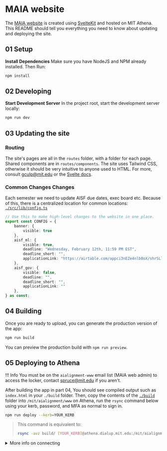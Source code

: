 # MAIA website

The [MAIA website](https://aialignment.mit.edu/) is created using [SvelteKit](https://kit.svelte.dev/) and hosted on MIT Athena. This README should tell you everything you need to know about updating and deploying the site.

## 01 Setup

**Install Dependencies**
Make sure you have NodeJS and NPM already installed. Then Run:

```bash
npm install
```

## 02 Developing

**Start Development Server**
In the project root, start the development server locally:

```bash
npm run dev
```

## 03 Updating the site

### Routing

The site's pages are all in the `routes` folder, with a folder for each page. Shared components are in `routes/components`. The site uses Tailwind CSS, otherwise it should be very intuitive to anyone used to HTML. For more, consult [gculp@mit.edu](mailto:gculp@mit.edu) or the [Svelte docs](https://svelte.dev/).

### Common Changes Changes

Each semester we need to update AISF due dates, exec board etc. Because of this, there is a centralized location for common locations: [`./src/lib/config.ts`](./src/lib/config.ts)

```typescript
// Use this to make high-level changes to the website in one place.
export const CONFIG = {
    banner: {
        visible: true
    },
    aisf_ml: {
        visible: true,
        deadline: "Wednesday, February 12th, 11:59 PM EST",
        deadline_short: "",
        applicationLink: "https://airtable.com/appci3nEZe4nlb8oX/shrSLlrgeIFubZnGd"
    },
    aisf_gov: {
        visible: false,
        deadline: "",
        deadline_short: "",
        applicationLink: ""
    },
} as const; 
```

## 04 Building

Once you are ready to upload, you can generate the production version of the app:

```bash
npm run build
```

You can preview the production build with `npm run preview`.

## 05 Deploying to Athena

!!! Info You must be on the `aialignment-www` email list (MAIA web admin) to access the locker, contact [spruce@mit.edu](mailto:spruce@mit.edu) if you aren't.

After building the app in part 04, You should see compiled output such as `index.html` in your `./build` folder. Then, copy the contents of the [`./build`](./build) folder into `/mit/aialignment/www` on Athena, run the `rsync` command below using your kerb, password, and MFA as normal to sign in.

```bash
npm run deploy --kerb=YOUR_KERB
```

> This command is equivalent to:
> ```bash
> rsync -avz build/ [YOUR_KERB]@athena.dialup.mit.edu:/mit/aialignment/www
> ```

<details>
<summary>More info on connecting</summary>

For more information on how to connect, Gatlen recommends the [SIPB inofficial guide to connecting to MIT Athena](https://sipb.mit.edu/doc/using-athena/).

The TL;DR on how to connect via SSH is:

1. SSH onto Athena using your kerb

```bash
ssh [kerberos]@athena.dialup.mit.edu
```

2. Follow the instructions on signing in. It should be your normal MIT kerb/password/MFA.
1. Changes can be made once connected, but it's honestly easier to follow the rsync instructions in part 05 below.

- [Official MIT Athena Docs Here](https://kb.mit.edu/confluence/pages/viewpage.action?pageId=3907090).

</details>
